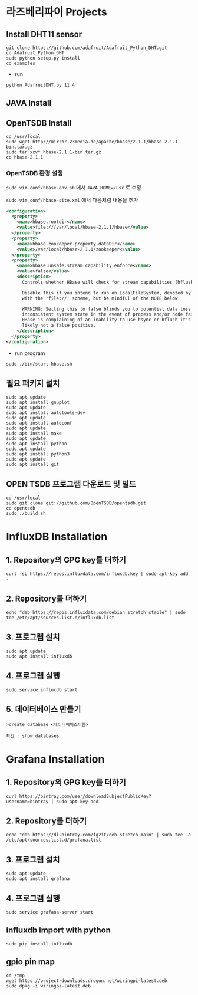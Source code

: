 # 라즈베리파이 Projects

## Install DHT11 sensor 
```
git clone https://github.com/adafruit/Adafruit_Python_DHT.git 
cd Adafruit_Python_DHT
sudo python setup.py install
cd examples
```
  - run
  ```
  python AdafruitDHT.py 11 4
  ```
## JAVA Install

## OpenTSDB Install
```
cd /usr/local
sudo wget http://mirror.23media.de/apache/hbase/2.1.1/hbase-2.1.1-bin.tar.gz
sudo tar xzvf hbase-2.1.1-bin.tar.gz
cd hbase-2.1.1
```
### OpenTSDB 환경 설정
`sudo vim conf/hbase-env.sh` 에서 `JAVA_HOME=/usr` 로 수정

`sudo vim conf/hbase-site.xml` 에서 다음처럼 내용을 추가
```xml
<configuration>
  <property>
    <name>hbase.rootdir</name>
    <value>file:///var/local/hbase-2.1.1/hbase</value>
  </property>
  <property>
    <name>hbase.zookeeper.property.dataDir</name>
    <value>/var/local/hbase-2.1.1/zookeeper</value>
  </property>
  <property>
    <name>hbase.unsafe.stream.capability.enforce</name>
    <value>false</value>
    <description>
      Controls whether HBase will check for stream capabilities (hflush/hsync).

      Disable this if you intend to run on LocalFileSystem, denoted by a rootdir
      with the 'file://' scheme, but be mindful of the NOTE below.

      WARNING: Setting this to false blinds you to potential data loss and
      inconsistent system state in the event of process and/or node failures. If
      HBase is complaining of an inability to use hsync or hflush it's most
      likely not a false positive.
    </description>
  </property>
</configuration>
```
  - run program
  ```
  sudo ./bin/start-hbase.sh
  ```
## 필요 패키지 설치
```
sudo apt update
sudo apt install gnuplot
sudo apt update
sudo apt install autotools-dev
sudo apt update
sudo apt install autoconf
sudo apt update
sudo apt install make
sudo apt update
sudo apt install python
sudo apt update
sudo apt install python3
sudo apt update
sudo apt install git
```
## OPEN TSDB 프로그램 다운로드 및 빌드
```
cd /usr/local
sudo git clone git://github.com/OpenTSDB/opentsdb.git
cd opentsdb
sudo ./build.sh
```

# InfluxDB Installation

## 1. Repository의 GPG key를 더하기
```
curl -sL https://repos.influxdata.com/influxdb.key | sudo apt-key add -
```

## 2. Repository를 더하기
```
echo "deb https://repos.influxdata.com/debian stretch stable" | sudo tee /etc/apt/sources.list.d/influxdb.list
```

## 3. 프로그램 설치
```
sudo apt update
sudo apt install influxdb
```

## 4. 프로그램 실행
```
sudo service influxdb start
```
## 5. 데이터베이스 만들기
```
>create database <데이터베이스이름>
```
```
확인 : show databases 
```
# Grafana Installation

## 1. Repository의 GPG key를 더하기
```
curl https://bintray.com/user/downloadSubjectPublicKey?username=bintray | sudo apt-key add -
```

## 2. Repository를 더하기
```
echo "deb https://dl.bintray.com/fg2it/deb stretch main" | sudo tee -a /etc/apt/sources.list.d/grafana.list
```

## 3. 프로그램 설치
```
sudo apt update
sudo apt install grafana
```

## 4. 프로그램 실행
```
sudo service grafana-server start
```
## influxdb import with python
```
sudo pip install influxdb
```
## gpio pin map
```
cd /tmp
wget https://project-downloads.drogon.net/wiringpi-latest.deb
sudo dpkg -i wiringpi-latest.deb
```
